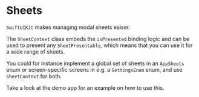 # Sheets

`SwiftUIKit` makes managing modal sheets eaiser.

The `SheetContext` class embeds the `isPresented` binding logic and can be used to present any `SheetPresentable`,  which means that you can use it for a wide range of sheets.

You could for instance implement a global set of sheets in an `AppSheets` enum or screen-specific screens in e.g. a `SettingsEnum` enum, and use `SheetContext` for both.

Take a look at the demo app for an example on how to use this.
